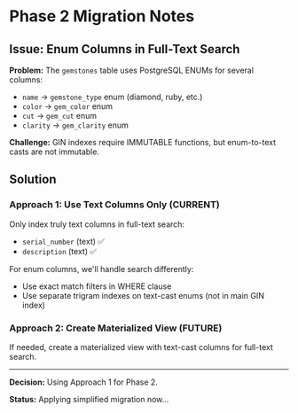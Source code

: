 # Phase 2 Migration Notes

## Issue: Enum Columns in Full-Text Search

**Problem:** The `gemstones` table uses PostgreSQL ENUMs for several columns:
- `name` → `gemstone_type` enum (diamond, ruby, etc.)
- `color` → `gem_color` enum
- `cut` → `gem_cut` enum
- `clarity` → `gem_clarity` enum

**Challenge:** GIN indexes require IMMUTABLE functions, but enum-to-text casts are not immutable.

## Solution

### Approach 1: Use Text Columns Only (CURRENT)
Only index truly text columns in full-text search:
- `serial_number` (text) ✅
- `description` (text) ✅

For enum columns, we'll handle search differently:
- Use exact match filters in WHERE clause
- Use separate trigram indexes on text-cast enums (not in main GIN index)

### Approach 2: Create Materialized View (FUTURE)
If needed, create a materialized view with text-cast columns for full-text search.

---

**Decision:** Using Approach 1 for Phase 2.

**Status:** Applying simplified migration now...


